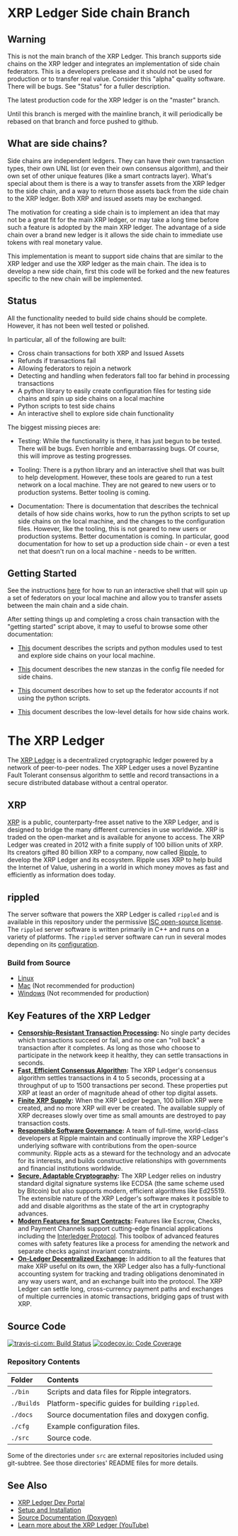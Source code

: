 # XRP Ledger Side chain Branch

## Warning

This is not the main branch of the XRP Ledger. This branch supports side chains
on the XRP ledger and integrates an implementation of side chain federators.
This is a developers prelease and it should not be used for production or to
transfer real value. Consider this "alpha" quality software. There will be bugs.
See "Status" for a fuller description.

The latest production code for the XRP ledger is on the "master" branch.

Until this branch is merged with the mainline branch, it will periodically be
rebased on that branch and force pushed to github.

## What are side chains?

Side chains are independent ledgers. They can have their own transaction types,
their own UNL list (or even their own consensus algorithm), and their own set of
other unique features (like a smart contracts layer). What's special about them
is there is a way to transfer assets from the XRP ledger to the side chain, and
a way to return those assets back from the side chain to the XRP ledger. Both
XRP and issued assets may be exchanged.

The motivation for creating a side chain is to implement an idea that may not be
a great fit for the main XRP ledger, or may take a long time before such a
feature is adopted by the main XRP ledger. The advantage of a side chain over a
brand new ledger is it allows the side chain to immediate use tokens with real
monetary value.

This implementation is meant to support side chains that are similar to the XRP
ledger and use the XRP ledger as the main chain. The idea is to develop a new
side chain, first this code will be forked and the new features specific to the
new chain will be implemented.

## Status

All the functionality needed to build side chains should be complete. However,
it has not been well tested or polished.

In particular, all of the following are built:

* Cross chain transactions for both XRP and Issued Assets
* Refunds if transactions fail
* Allowing federators to rejoin a network
* Detecting and handling when federators fall too far behind in processing
  transactions
* A python library to easily create configuration files for testing side chains
  and spin up side chains on a local machine
* Python scripts to test side chains
* An interactive shell to explore side chain functionality

The biggest missing pieces are:

* Testing: While the functionality is there, it has just begun to be tested.
  There will be bugs. Even horrible and embarrassing bugs. Of course, this will
  improve as testing progresses.

* Tooling: There is a python library and an interactive shell that was built to
  help development. However, these tools are geared to run a test network on a
  local machine. They are not geared to new users or to production systems.
  Better tooling is coming.

* Documentation: There is documentation that describes the technical details of
  how side chains works, how to run the python scripts to set up side chains on
  the local machine, and the changes to the configuration files. However, like
  the tooling, this is not geared to new users or production systems. Better
  documentation is coming. In particular, good documentation for how to set up a
  production side chain - or even a test net that doesn't run on a local
  machine - needs to be written.

## Getting Started

See the instructions [here](docs/sidechain/GettingStarted.md) for how to
run an interactive shell that will spin up a set of federators on your local
machine and allow you to transfer assets between the main chain and a side
chain.

After setting things up and completing a cross chain transaction with the
"getting started" script above, it may to useful to browse some other
documentation:

* [This](bin/sidechain/python/README.md) document describes the scripts and
  python modules used to test and explore side chains on your local machine.
  
* [This](docs/sidechain/configFile.md) document describes the new stanzas in the
  config file needed for side chains.
  
* [This](docs/sidechain/federatorAccountSetup.md) document describes how to set
  up the federator accounts if not using the python scripts.

* [This](docs/sidechain/design.md) document describes the low-level details for
  how side chains work.

# The XRP Ledger

The [XRP Ledger](https://xrpl.org/) is a decentralized cryptographic ledger powered by a network of peer-to-peer nodes. The XRP Ledger uses a novel Byzantine Fault Tolerant consensus algorithm to settle and record transactions in a secure distributed database without a central operator.

## XRP
[XRP](https://xrpl.org/xrp.html) is a public, counterparty-free asset native to the XRP Ledger, and is designed to bridge the many different currencies in use worldwide. XRP is traded on the open-market and is available for anyone to access. The XRP Ledger was created in 2012 with a finite supply of 100 billion units of XRP. Its creators gifted 80 billion XRP to a company, now called [Ripple](https://ripple.com/), to develop the XRP Ledger and its ecosystem. Ripple uses XRP to help build the Internet of Value, ushering in a world in which money moves as fast and efficiently as information does today.

## rippled
The server software that powers the XRP Ledger is called `rippled` and is available in this repository under the permissive [ISC open-source license](LICENSE.md). The `rippled` server software is written primarily in C++ and runs on a variety of platforms. The `rippled` server software can run in several modes depending on its [configuration](https://xrpl.org/rippled-server-modes.html).  

### Build from Source

* [Linux](Builds/linux/README.md)
* [Mac](Builds/macos/README.md) (Not recommended for production)
* [Windows](Builds/VisualStudio2017/README.md) (Not recommended for production)

## Key Features of the XRP Ledger

- **[Censorship-Resistant Transaction Processing][]:** No single party decides which transactions succeed or fail, and no one can "roll back" a transaction after it completes. As long as those who choose to participate in the network keep it healthy, they can settle transactions in seconds.
- **[Fast, Efficient Consensus Algorithm][]:** The XRP Ledger's consensus algorithm settles transactions in 4 to 5 seconds, processing at a throughput of up to 1500 transactions per second. These properties put XRP at least an order of magnitude ahead of other top digital assets.
- **[Finite XRP Supply][]:** When the XRP Ledger began, 100 billion XRP were created, and no more XRP will ever be created. The available supply of XRP decreases slowly over time as small amounts are destroyed to pay transaction costs.
- **[Responsible Software Governance][]:** A team of full-time, world-class developers at Ripple maintain and continually improve the XRP Ledger's underlying software with contributions from the open-source community. Ripple acts as a steward for the technology and an advocate for its interests, and builds constructive relationships with governments and financial institutions worldwide.
- **[Secure, Adaptable Cryptography][]:** The XRP Ledger relies on industry standard digital signature systems like ECDSA (the same scheme used by Bitcoin) but also supports modern, efficient algorithms like Ed25519. The extensible nature of the XRP Ledger's software makes it possible to add and disable algorithms as the state of the art in cryptography advances.
- **[Modern Features for Smart Contracts][]:** Features like Escrow, Checks, and Payment Channels support cutting-edge financial applications including the [Interledger Protocol](https://interledger.org/). This toolbox of advanced features comes with safety features like a process for amending the network and separate checks against invariant constraints.
- **[On-Ledger Decentralized Exchange][]:** In addition to all the features that make XRP useful on its own, the XRP Ledger also has a fully-functional accounting system for tracking and trading obligations denominated in any way users want, and an exchange built into the protocol. The XRP Ledger can settle long, cross-currency payment paths and exchanges of multiple currencies in atomic transactions, bridging gaps of trust with XRP.

[Censorship-Resistant Transaction Processing]: https://xrpl.org/xrp-ledger-overview.html#censorship-resistant-transaction-processing
[Fast, Efficient Consensus Algorithm]: https://xrpl.org/xrp-ledger-overview.html#fast-efficient-consensus-algorithm
[Finite XRP Supply]: https://xrpl.org/xrp-ledger-overview.html#finite-xrp-supply
[Responsible Software Governance]: https://xrpl.org/xrp-ledger-overview.html#responsible-software-governance
[Secure, Adaptable Cryptography]: https://xrpl.org/xrp-ledger-overview.html#secure-adaptable-cryptography
[Modern Features for Smart Contracts]: https://xrpl.org/xrp-ledger-overview.html#modern-features-for-smart-contracts
[On-Ledger Decentralized Exchange]: https://xrpl.org/xrp-ledger-overview.html#on-ledger-decentralized-exchange


## Source Code
[![travis-ci.com: Build Status](https://travis-ci.com/ripple/rippled.svg?branch=develop)](https://travis-ci.com/ripple/rippled)
[![codecov.io: Code Coverage](https://codecov.io/gh/ripple/rippled/branch/develop/graph/badge.svg)](https://codecov.io/gh/ripple/rippled)

### Repository Contents

| Folder     | Contents                                         |
|:-----------|:-------------------------------------------------|
| `./bin`    | Scripts and data files for Ripple integrators.   |
| `./Builds` | Platform-specific guides for building `rippled`. |
| `./docs`   | Source documentation files and doxygen config.   |
| `./cfg`    | Example configuration files.                     |
| `./src`    | Source code.                                     |

Some of the directories under `src` are external repositories included using
git-subtree. See those directories' README files for more details.


## See Also

* [XRP Ledger Dev Portal](https://xrpl.org/)
* [Setup and Installation](https://xrpl.org/install-rippled.html)
* [Source Documentation (Doxygen)](https://ripple.github.io/rippled)
* [Learn more about the XRP Ledger (YouTube)](https://www.youtube.com/playlist?list=PLJQ55Tj1hIVZtJ_JdTvSum2qMTsedWkNi)
